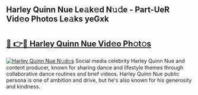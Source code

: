 ## Harley Quinn Nue Le𝚊k𝚎d N𝚞𝚍e - Part-UeR Vid𝚎o Photos Le𝚊ks yeGxk

# <h2><a href="http://fb6qyz2.evod.top/?m=Harley+Quinn+Nue">🔗 👉🔴 Harley Quinn Nue Vid𝚎o Ph𝚘t𝚘s</a></h2>

[![Harley Quinn Nue N𝚞d𝚎s](https://i.imgur.com/8V9OHl7.gif)](http://fb6qyz2.evod.top/?m=Harley+Quinn+Nue)
Social media celebrity Harley Quinn Nue and content producer, known for sharing dance and lifestyle themes through collaborative dance routines and brief videos. Harley Quinn Nue public persona is one of ambition and drive, but he's also known for his generosity and kindness. 
